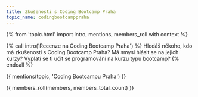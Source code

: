 ```yaml
---
title: Zkušenosti s Coding Bootcamp Praha
topic_name: codingbootcamppraha
---
```

{% from 'topic.html' import intro, mentions, members_roll with context %}

{% call intro('Recenze na Coding Bootcamp Praha') %}
  Hledáš někoho, kdo má zkušenosti s Coding Bootcamp Praha? Má smysl hlásit se na jejich kurzy? Vyplatí se ti učit se programování na kurzu typu bootcamp?
{% endcall %}

{{ mentions(topic, 'Coding Bootcampu Praha') }}

{{ members_roll(members, members_total_count) }}
